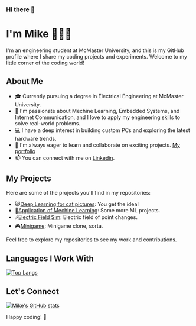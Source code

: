 ### Hi there 👋

# I'm Mike 🧙‍♂️✨

I'm an engineering student at McMaster University, and this is my GitHub profile where I share my coding projects and experiments. Welcome to my little corner of the coding world!

## About Me
- 🎓 Currently pursuing a degree in Electrical Engineering at McMaster University.
- 🌱 I'm passionate about Mechine Learning, Embedded Systems, and Internet Communication, and I love to apply my engineering skills to solve real-world problems.
- 💻 I have a deep interest in building custom PCs and exploring the latest hardware trends.
- 💼 I'm always eager to learn and collaborate on exciting projects. [My portfolio](https://fistfulofyen.github.io/my_portfolio/)
- 📫 You can connect with me on [Linkedin](https://www.linkedin.com/in/yumingzhang1999?original_referer=https%3A%2F%2Fgithub.com%2F).

## My Projects
Here are some of the projects you'll find in my repositories:

- 😸[Deep Learning for cat pictures](https://github.com/fistfulofyen/Deep_Learning_For_Cat_Pictures.git): You get the idea!
- 🧰[Application of Mechine Learning](https://github.com/fistfulofyen/Applications_of_Machine_Learning): Some more ML projects.
- ⚡[Electric Field Sim](https://github.com/fistfulofyen/Electric_field_of_point_changes): Electric field of point changes.
- 🎮[Minigame](https://github.com/fistfulofyen/MiniGames.git): Minigame clone, sorta.

Feel free to explore my repositories to see my work and contributions.

## Languages I Work With
[![Top Langs](https://github-readme-stats.vercel.app/api/top-langs/?username=fistfulofyen&size_weight=0.25&count_weight=0.75&langs_count=8&hide=jupyter%20notebook,makefile&layout=compact)](https://github.com/anuraghazra/github-readme-stats)

## Let's Connect
[![Mike's GitHub stats](https://github-readme-stats.vercel.app/api?username=fistfulofyen\&rank_icon=github)](https://github.com/anuraghazra/github-readme-stats)


Happy coding! 🚀
